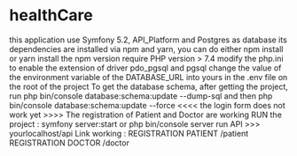 # healthCare
this application use Symfony 5.2, API_Platform and Postgres as database
its dependencies are installed via npm and yarn, you can do either npm install or yarn install
the npm version require PHP version > 7.4
modify the php.ini to enable the extension of driver pdo_pgsql and pgsql
change the value of the environment variable of the DATABASE_URL into yours in the .env file on the root of the project
To get the database schema, after getting the project, run php bin/console database:schema:update --dump-sql and then php bin/console database:schema:update --force
<<<< the login form does not work yet >>>>
The registration of Patient and Doctor are working
RUN the project : symfony server:start or php bin/console server run
API >>> yourlocalhost/api
Link working : REGISTRATION PATIENT /patient
                REGISTRATION DOCTOR /doctor

